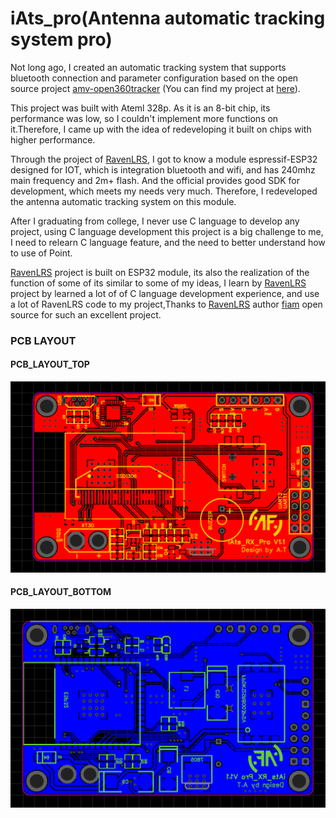 # iAts_pro(Antenna automatic tracking system pro)

Not long ago, I created an automatic tracking system that supports bluetooth connection and parameter configuration based on the open source project [amv-open360tracker](https://github.com/raul-ortega/amv-open360tracker/) (You can find my project at [here](https://github.com/akari-tun/iAts)).

This project was built with Ateml 328p. As it is an 8-bit chip, its performance was low, so I couldn't implement more functions on it.Therefore, I came up with the idea of redeveloping it built on chips with higher performance.

Through the project of [RavenLRS](https://github.com/RavenLRS), I got to know a module espressif-ESP32 designed for IOT, which is integration bluetooth and wifi, and has 240mhz main frequency and 2m+ flash. And the official provides good SDK for development, which meets my needs very much. Therefore, I redeveloped the antenna automatic tracking system on this module.

After I graduating from college, I never use C language to develop any project, using C language development this project is a big challenge to me, I need to relearn C language feature, and the need to better understand how to use of Point. 

[RavenLRS](https://github.com/RavenLRS) project is built on ESP32 module, its also the realization of the function of some of its similar to some of my ideas, I learn by [RavenLRS](https://github.com/RavenLRS) project by learned a lot of of C language development experience, and use a lot of RavenLRS code to my project,Thanks to [RavenLRS](https://github.com/RavenLRS) author [fiam](https://github.com/fiam) open source for such an excellent project.

### PCB LAYOUT

#### PCB_LAYOUT_TOP
![PCB_LAYOUT_TOP](doc/pcb/PCB_layout_top.png?raw=true "PCB_LAYOUT_TOP")

#### PCB_LAYOUT_BOTTOM
![PCB_LAYOUT_BOTTOM](doc/pcb/PCB_layout_bottom.png?raw=true "PCB_LAYOUT_BOTTOM")